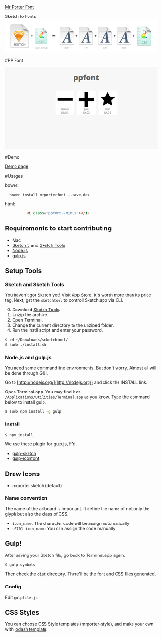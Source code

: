 [Mr Porter Font](http://net-a-porter.github.io/mrporterfont/) 

Sketch to Fonts
![Screenshot of Template](images/webfonts.png)

#PP Font

![Screenshot of Template](images/ppfont.png)

#Demo

[Demo page](http://net-a-porter.github.io/mrporterfont/) 

#Usages

bower:

```
  bower install mrporterfont --save-dev
```

html:

``` html
          <i class="ppfont--minus"></i>
```

## Requirements to start contributing

- Mac
- [Sketch 3](http://bohemiancoding.com/sketch) and [Sketch Tools](http://bohemiancoding.com/sketch/tool/)
- [Node.js](http://nodejs.org/)
- [gulp.js](http://gulpjs.com/)


## Setup Tools

### Sketch and Sketch Tools

You haven't got Sketch yet? Visit [App Store](https://itunes.apple.com/jp/app/sketch-3/id852320343?l=en&mt=12). It's worth more than its price tag. Next, get the `sketchtool` to controll Sketch.app via CLI.

0. Download [Sketch Tools](http://sketchtool.bohemiancoding.com/sketchtool-latest.zip).
0. Unzip the archive.
0. Open Terminal.
0. Change the current directory to the unziped folder.
0. Run the instll script and enter your password.

```bash
$ cd ~/Donwloads/scketchtool/
$ sudo ./install.sh
```

### Node.js and gulp.js

You need some command line environments. But don't worry. Almost all will be done through GUI.

Go to [http://nodejs.org/](http://nodejs.org/) and click the INSTALL link.

Open Terminal.app. You may find it at `/Applications/Utilities/Terminal.app` as you know. Type the command below to install gulp.

```bash
$ sudo npm install -g gulp
```
### Install

```bash
$ npm install
```

We use these plugin for gulp.js, FYI.

- [gulp-sketch](https://github.com/cognitom/gulp-sketch)
- [gulp-iconfont](https://github.com/nfroidure/gulp-iconfont)


## Draw Icons

- mrporter.sketch (default)

### Name convention

The name of the artboard is important. It define the name of not only the glyph but also the class of CSS.

- `icon_name`: The character code will be assign automatically
- `uF701-icon_name`: You can assign the code manually


## Gulp!

After saving your Sketch file, go back to Terminal.app again.

```bash
$ gulp symbols
```

Then check the `dist` directory. There'll be the font and CSS files generated.


### Config

Edit `gulpfile.js`

## CSS Styles

You can choose CSS Style templates (mrporter-style), and make your own with [lodash template](http://lodash.com/docs#template).
